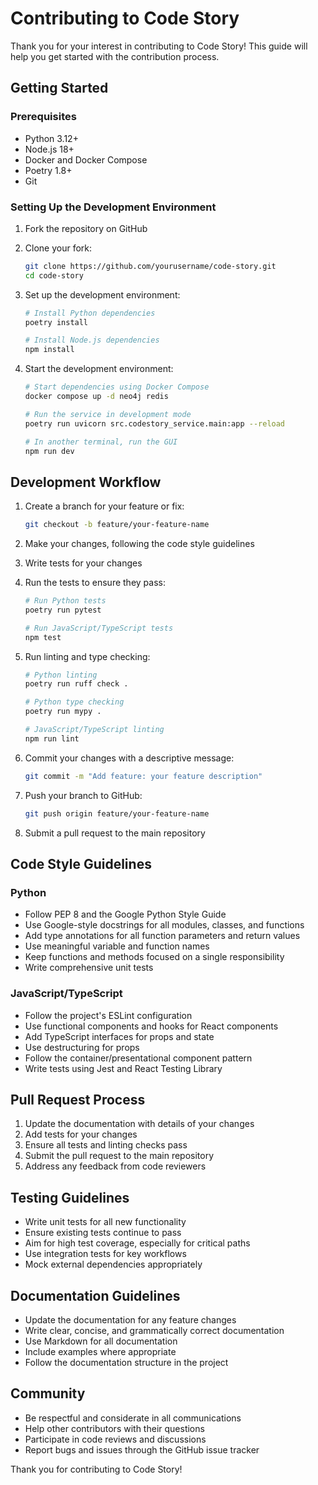 # Contributing to Code Story

Thank you for your interest in contributing to Code Story! This guide will help you get started with the contribution process.

## Getting Started

### Prerequisites

- Python 3.12+
- Node.js 18+
- Docker and Docker Compose
- Poetry 1.8+
- Git

### Setting Up the Development Environment

1. Fork the repository on GitHub
2. Clone your fork:
   ```bash
   git clone https://github.com/yourusername/code-story.git
   cd code-story
   ```

3. Set up the development environment:
   ```bash
   # Install Python dependencies
   poetry install
   
   # Install Node.js dependencies
   npm install
   ```

4. Start the development environment:
   ```bash
   # Start dependencies using Docker Compose
   docker compose up -d neo4j redis
   
   # Run the service in development mode
   poetry run uvicorn src.codestory_service.main:app --reload
   
   # In another terminal, run the GUI
   npm run dev
   ```

## Development Workflow

1. Create a branch for your feature or fix:
   ```bash
   git checkout -b feature/your-feature-name
   ```

2. Make your changes, following the code style guidelines

3. Write tests for your changes

4. Run the tests to ensure they pass:
   ```bash
   # Run Python tests
   poetry run pytest
   
   # Run JavaScript/TypeScript tests
   npm test
   ```

5. Run linting and type checking:
   ```bash
   # Python linting
   poetry run ruff check .
   
   # Python type checking
   poetry run mypy .
   
   # JavaScript/TypeScript linting
   npm run lint
   ```

6. Commit your changes with a descriptive message:
   ```bash
   git commit -m "Add feature: your feature description"
   ```

7. Push your branch to GitHub:
   ```bash
   git push origin feature/your-feature-name
   ```

8. Submit a pull request to the main repository

## Code Style Guidelines

### Python

- Follow PEP 8 and the Google Python Style Guide
- Use Google-style docstrings for all modules, classes, and functions
- Add type annotations for all function parameters and return values
- Use meaningful variable and function names
- Keep functions and methods focused on a single responsibility
- Write comprehensive unit tests

### JavaScript/TypeScript

- Follow the project's ESLint configuration
- Use functional components and hooks for React components
- Add TypeScript interfaces for props and state
- Use destructuring for props
- Follow the container/presentational component pattern
- Write tests using Jest and React Testing Library

## Pull Request Process

1. Update the documentation with details of your changes
2. Add tests for your changes
3. Ensure all tests and linting checks pass
4. Submit the pull request to the main repository
5. Address any feedback from code reviewers

## Testing Guidelines

- Write unit tests for all new functionality
- Ensure existing tests continue to pass
- Aim for high test coverage, especially for critical paths
- Use integration tests for key workflows
- Mock external dependencies appropriately

## Documentation Guidelines

- Update the documentation for any feature changes
- Write clear, concise, and grammatically correct documentation
- Use Markdown for all documentation
- Include examples where appropriate
- Follow the documentation structure in the project

## Community

- Be respectful and considerate in all communications
- Help other contributors with their questions
- Participate in code reviews and discussions
- Report bugs and issues through the GitHub issue tracker

Thank you for contributing to Code Story!
